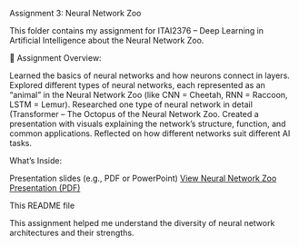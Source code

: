 Assignment 3: Neural Network Zoo

This folder contains my assignment for ITAI2376 – Deep Learning in Artificial Intelligence about the Neural Network Zoo.

📝 Assignment Overview:

Learned the basics of neural networks and how neurons connect in layers.
Explored different types of neural networks, each represented as an “animal” in the Neural Network Zoo (like CNN = Cheetah, RNN = Raccoon, LSTM = Lemur).
Researched one type of neural network in detail (Transformer – The Octopus of the Neural Network Zoo.
Created a presentation with visuals explaining the network’s structure, function, and common applications.
Reflected on how different networks suit different AI tasks.

What’s Inside:

Presentation slides (e.g., PDF or PowerPoint)
[View Neural Network Zoo Presentation (PDF)](./AO3_AliciaGonzalez_ITAI2376.pdf)

This README file

This assignment helped me understand the diversity of neural network architectures and their strengths.
